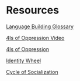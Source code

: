 # Resources 

[Language Building Glossary](resources/[02-glossary.pdf](https://github.com/gSchool/ada-social-justice-curriculum/raw/master/01-week-1-and-2/resources/02-glossary.pdf))

[4Is of Oppression Video](https://www.youtube.com/watch?v=3WWyVRo4Uas)

[4Is of Oppression]([./03-4Is.pdf](https://github.com/gSchool/ada-social-justice-curriculum/raw/master/01-week-1-and-2/03-4Is.pdf))

[Identity Wheel]([04-identity-wheel.pdf](https://github.com/gSchool/ada-social-justice-curriculum/raw/master/01-week-1-and-2/04-identity-wheel.pdf))

[Cycle of Socialization]([05-cycle-of-socialization.pdf](https://github.com/gSchool/ada-social-justice-curriculum/raw/master/01-week-1-and-2/05-cycle-of-socialization.pdf))
